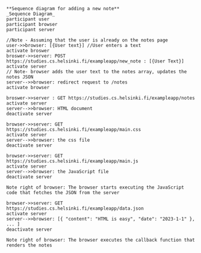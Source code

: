    **Sequence diagram for adding a new note**
    _Sequence Diagram_
    participant user
    participant browser 
    participant server
    
    //Note - Assuming that the user is already on the notes page 
    user->>browser: [{User text}] //User enters a text
    activate broswer
    broswer->>server: POST https://studies.cs.helsinki.fi/exampleapp/new_note : [{User Text}]
    activate server
    // Note- browser adds the user text to the notes array, updates the notes JSON
    server-->>browser: redirect request to /notes
    activate browser
    
    broswer->>server : GET https://studies.cs.helsinki.fi/exampleapp/notes
    activate server
    server-->>browser: HTML document
    deactivate server

    browser->>server: GET https://studies.cs.helsinki.fi/exampleapp/main.css
    activate server
    server-->>browser: the css file
    deactivate server

    browser->>server: GET https://studies.cs.helsinki.fi/exampleapp/main.js
    activate server
    server-->>browser: the JavaScript file
    deactivate server

    Note right of browser: The browser starts executing the JavaScript code that fetches the JSON from the server

    browser->>server: GET https://studies.cs.helsinki.fi/exampleapp/data.json
    activate server
    server-->>browser: [{ "content": "HTML is easy", "date": "2023-1-1" }, ... ]
    deactivate server

    Note right of browser: The browser executes the callback function that renders the notes
  
  
  
